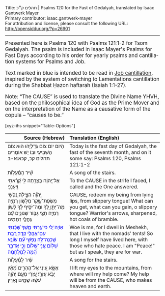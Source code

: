 <html>
<head></head>
<body>
Title: תהלים ק״כ | Psalms 120 for the Fast of Gedalyah, translated by Isaac Gantwerk Mayer<br />
Primary contributor: isaac.gantwerk-mayer<br />
For attribution and license, please consult the following URL: <a href="http://opensiddur.org/?p=26901">http://opensiddur.org/?p=26901</a>
<p />
<hr />

<div class="english" lang="en" style="font-size: 1.2em;">
Presented here is Psalms 120 with Psalms 121:1-2 for Tsom Gedalyah. The psalm is included in Isaac Mayer's Psalms for Fast Days according to his order for yearly psalms and cantillation systems for Psalms and Job. 

Text marked in blue is intended to be read in <a href="https://opensiddur.org/readings-and-sourcetexts/cantillation/an-ashkenazi-style-cantillation-system-for-job-by-isaac-gantwerk-mayer/">Job cantillation</a>, inspired by the system of switching to Lamentations cantillation during the Shabbat Ḥazon haftarah (Isaiah 1:1-27).

Note: “The CAUSE” is used to translate the Divine Name YHVH, based on the philosophical idea of God as the Prime Mover and on the interpretation of the Name as a causative form of the copula – “causes to be.”
</div>

[xyz-ihs snippet="Table-Options"]<table style="margin-left: auto; margin-right: auto;" class="draggable">
<thead><tr><th id="x" style="text-align: right;">Source (Hebrew)</th><th style="text-align: left;">Translation (English)</th></tr></thead>
<tbody>
<tr><td style="vertical-align:top;">
<div class="liturgy" lang="he">
<span class="instruction">הַיּוֹם יוֹם צוֹם גְּדַלְיָהוּ הוּא צוֹם הַשְּׁבִיעִי וּבוֹ יֵשׁ אוֹמְרִים׃ תהלים קכ, קכא:א-ב</span>
</span></div></td>
 
<td style="vertical-align:top;">
<div class="english" lang="en">
<span class="instruction">Today is the fast day of Gedalyah, the fast of the seventh month, and on it some say: Psalms 120, Psalms 121:1-2</span>
</div></td></tr>


<tr><td style="vertical-align:top;">
<div class="liturgy" lang="he">
שִׁ֗יר הַֽמַּ֫עֲל֥וֹת
</span></div></td>
 
<td style="vertical-align:top;">
<div class="english" lang="en">
A song of the stairs.
</div></td></tr>


<tr><td style="vertical-align:top;">
<div class="liturgy" lang="he">
אֶל־יְ֭הֹוָה בַּצָּרָ֣תָה לִּ֑י
קָ֝רָ֗אתִי וַֽיַּעֲנֵֽנִי׃
</span></div></td>
 
<td style="vertical-align:top;">
<div class="english" lang="en">
To the CAUSE in the strife I faced,
I called and the One answered.
</div></td></tr>


<tr><td style="vertical-align:top;">
<div class="liturgy" lang="he">
יְֽהֹוָ֗ה הַצִּ֣ילָה נַ֭פְשִׁי מִשְּׂפַת־שֶׁ֑קֶר
מִלָּשׁ֥וֹן רְמִיָּֽה׃
מַה־יִּתֵּ֣ן לְ֭ךָ וּמַה־יֹּסִ֥יף לָ֗ךְ
לָשׁ֥וֹן רְמִיָּֽה׃
חִצֵּ֣י גִבּ֣וֹר שְׁנוּנִ֑ים
עִ֗֝ם גַּחֲלֵ֥י רְתָמִֽים׃
</span></div></td>
 
<td style="vertical-align:top;">
<div class="english" lang="en">
CAUSE, redeem my being from lying lips,
from slippery tongue!
What can you get, what can you gain,
o slippery tongue?
Warrior's arrows, sharpened,
hot coals of bramble.
</div></td></tr>


<tr><td style="vertical-align:top;">
<div class="liturgy" lang="he">
<span style="color:blue;">אֽוֹיָה־לִ֭י כִּי־גַ֣רְתִּי מֶ֑שֶׁךְ
שָׁ֝כַ֗נְתִּי עִֽם־אׇהֳלֵ֥י קֵדָֽר׃
רַ֭בַּת שָֽׁכְנָה־לָּ֣הּ נַפְשִׁ֑י
עִ֗֝ם שׂוֹנֵ֥א שָׁלֽוֹם׃
אֲֽנִי־שָׁ֭לוֹם וְכִ֣י אֲדַבֵּ֑ר
הֵ֗֝מָּה לַמִּלְחָמָֽה׃ </span>
</div></td>
 
<td style="vertical-align:top;">
<div class="english" lang="en">
Woe is me, for I dwell in Meshekh,
that I live with the nomads' tents!
So long I myself have lived here,
with those who hate peace.
I am "Peace!" but as I speak,
they are for war.
</div></td></tr>


<tr><td style="vertical-align:top;">
<div class="liturgy" lang="he">
שִׁ֗יר לַֽמַּ֫עֲל֥וֹת 
</span></div></td>
 
<td style="vertical-align:top;">
<div class="english" lang="en">
A song for the stairs.
</div></td></tr>


<tr><td style="vertical-align:top;">
<div class="liturgy" lang="he">
אֶשָּׂ֣א עֵ֭ינַי אֶל־הֶהָרִ֑ים
מֵ֝אַ֗יִן יָבֹ֥א עֶזְרִֽי׃ 
עֶ֭זְרִי מֵעִ֣ם יְהֹוָ֑ה
עֹ֝שֵׂ֗ה שָׁמַ֥יִם וָאָֽרֶץ׃
</span></div></td>
 
<td style="vertical-align:top;">
<div class="english" lang="en">
I lift my eyes to the mountains,
from where will my help come?
My help will be from the CAUSE,
who makes heaven and earth.
</div></td></tr>
</tbody></table>
</body>
</html>
